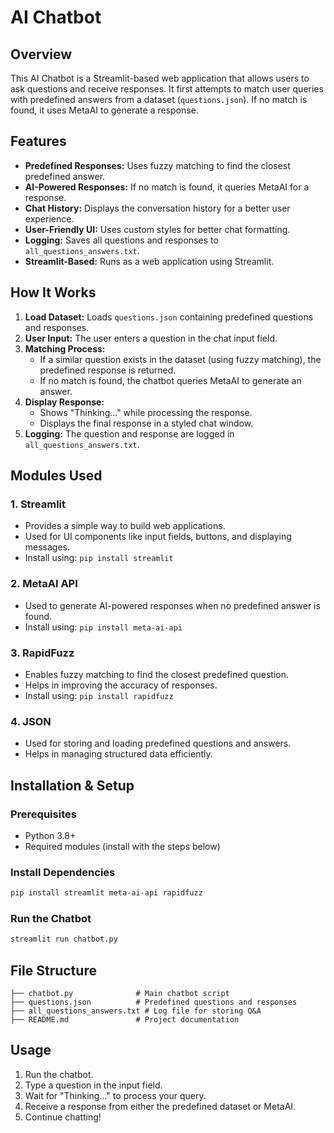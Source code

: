 # AI Chatbot

## Overview
This AI Chatbot is a Streamlit-based web application that allows users to ask questions and receive responses. It first attempts to match user queries with predefined answers from a dataset (`questions.json`). If no match is found, it uses MetaAI to generate a response.

## Features
- **Predefined Responses:** Uses fuzzy matching to find the closest predefined answer.
- **AI-Powered Responses:** If no match is found, it queries MetaAI for a response.
- **Chat History:** Displays the conversation history for a better user experience.
- **User-Friendly UI:** Uses custom styles for better chat formatting.
- **Logging:** Saves all questions and responses to `all_questions_answers.txt`.
- **Streamlit-Based:** Runs as a web application using Streamlit.

## How It Works
1. **Load Dataset:** Loads `questions.json` containing predefined questions and responses.
2. **User Input:** The user enters a question in the chat input field.
3. **Matching Process:**
   - If a similar question exists in the dataset (using fuzzy matching), the predefined response is returned.
   - If no match is found, the chatbot queries MetaAI to generate an answer.
4. **Display Response:**
   - Shows "Thinking..." while processing the response.
   - Displays the final response in a styled chat window.
5. **Logging:** The question and response are logged in `all_questions_answers.txt`.

## Modules Used
### 1. **Streamlit**
   - Provides a simple way to build web applications.
   - Used for UI components like input fields, buttons, and displaying messages.
   - Install using: `pip install streamlit`

### 2. **MetaAI API**
   - Used to generate AI-powered responses when no predefined answer is found.
   - Install using: `pip install meta-ai-api`

### 3. **RapidFuzz**
   - Enables fuzzy matching to find the closest predefined question.
   - Helps in improving the accuracy of responses.
   - Install using: `pip install rapidfuzz`

### 4. **JSON**
   - Used for storing and loading predefined questions and answers.
   - Helps in managing structured data efficiently.

## Installation & Setup
### Prerequisites
- Python 3.8+
- Required modules (install with the steps below)

### Install Dependencies
```sh
pip install streamlit meta-ai-api rapidfuzz
```

### Run the Chatbot
```sh
streamlit run chatbot.py
```

## File Structure
```
├── chatbot.py              # Main chatbot script
├── questions.json          # Predefined questions and responses
├── all_questions_answers.txt # Log file for storing Q&A
├── README.md               # Project documentation
```

## Usage
1. Run the chatbot.
2. Type a question in the input field.
3. Wait for "Thinking..." to process your query.
4. Receive a response from either the predefined dataset or MetaAI.
5. Continue chatting!



